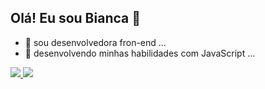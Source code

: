 ## Olá! Eu sou Bianca 👋

- 🔭 sou desenvolvedora fron-end ...
- 🌱 desenvolvendo minhas habilidades com JavaScript ...

<div>
  <a href=“https://github.com/biancagomes8912 ”>
    <img height=“180em” src=“https://github-readme-stats.vercel.app/api?username=biancagomes8912&show_icons=true&theme=dracula&include_all_commits=true&count_private=true”/>  
    <img height=“180em” src=“https://github-readme-stats.vercel.app/api/top-langs/?username=biancagomes8912&layout=compact&langs_count=16&theme=dracula”/>
</div>
